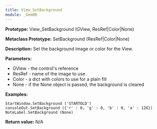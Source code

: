 ```yaml
---
title: View_SetBackground
module: _GemRB
---
```


**Prototype:** View_SetBackground (GView, ResRef|Color|None)

**Metaclass Prototype:** SetBackground (ResRef|Color|None)

**Description:** Set the background image or color for the View.

**Parameters:**
  * GView - the control's reference
  * ResRef - name of the image to use
  * Color - a dict with colors to use for a plain fill
  * None - if the None object is passed, the background is cleared

**Examples:**

    StartWindow.SetBackground ('STARTOLD')
    consoleOut.SetBackground ({'r' : 0, 'g' : 0, 'b' : 0, 'a' : 128})
    NoteLabel.SetBackground (None)

**Return value:** N/A
